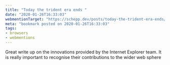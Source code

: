 ```yaml
---
title: "Today the trident era ends "
date: "2020-01-26T16:33:03"
webmentionTarget: "https://schepp.dev/posts/today-the-trident-era-ends/"
meta: "bookmark posted on 2020-01-26T16:33:03"
tags:
- browsers
- webmentions
---
```

Great write up on the innovations provided by the Internet Explorer team. It is really important to recognise their contributions to the wider web sphere
